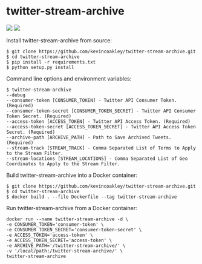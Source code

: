 # twitter-stream-archive

![](https://github.com/kevincoakley/twitter-stream-archive/workflows/Python%20package/badge.svg)
![](https://github.com/kevincoakley/twitter-stream-archive/workflows/Docker%20Image%20CI/badge.svg)

Install twitter-stream-archive from source:

    $ git clone https://github.com/kevincoakley/twitter-stream-archive.git
    $ cd twitter-stream-archive
    $ pip install -r requirements.txt
    $ python setup.py install
    
Command line options and environment variables:

    $ twitter-stream-archive
    --debug
    --consumer-token [CONSUMER_TOKEN] - Twitter API Consumer Token. (Required)
    --consumer-token-secret [CONSUMER_TOKEN_SECRET] - Twitter API Consumer Token Secret. (Required)
    --access-token [ACCESS_TOKEN] - Twitter API Access Token. (Required)
    --access-token-secret [ACCESS_TOKEN_SECRET] - Twitter API Access Token Secret. (Required)
    --archive-path [ARCHIVE_PATH] - Path to Save Archived Tweets. (Required)
    --stream-track [STREAM_TRACK] - Comma Separated List of Terms to Apply to the Stream Filter.
    --stream-locations [STREAM_LOCATIONS] - Comma Separated List of Geo Coordinates to Apply to the Stream Filter.
    
Build twitter-stream-archive into a Docker container:

    $ git clone https://github.com/kevincoakley/twitter-stream-archive.git
    $ cd twitter-stream-archive
    $ docker build . --file Dockerfile --tag twitter-stream-archive
    
Run twitter-stream-archive from a Docker container:

    docker run --name twitter-stream-archive -d \
    -e CONSUMER_TOKEN='consumer-token' \
    -e CONSUMER_TOKEN_SECRET='consumer-token-secret' \
    -e ACCESS_TOKEN='access-token' \
    -e ACCESS_TOKEN_SECRET='access-token' \
    -e ARCHIVE_PATH='/twitter-stream-archive/' \
    -v '/local/path:/twitter-stream-archive/' \
    twitter-stream-archive